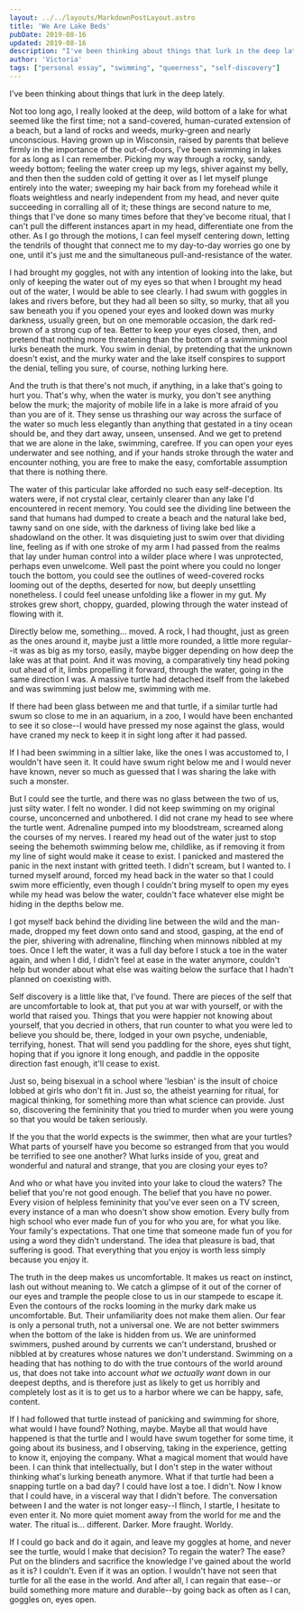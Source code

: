 ```yaml
---
layout: ../../layouts/MarkdownPostLayout.astro
title: 'We Are Lake Beds'
pubDate: 2019-08-16
updated: 2019-08-16
description: "I've been thinking about things that lurk in the deep lately."
author: 'Victoria'
tags: ["personal essay", "swimming", "queerness", "self-discovery"]
---
```

I've been thinking about things that lurk in the deep lately.

Not too long ago, I really looked at the deep, wild bottom of a lake for what seemed like the first time; not a sand-covered, human-curated extension of a beach, but a land of rocks and weeds, murky-green and nearly unconscious. Having grown up in Wisconsin, raised by parents that believe firmly in the importance of the out-of-doors, I've been swimming in lakes for as long as I can remember. Picking my way through a rocky, sandy, weedy bottom; feeling the water creep up my legs, shiver against my belly, and then then the sudden cold of getting it over as I let myself plunge entirely into the water; sweeping my hair back from my forehead while it floats weightless and nearly independent from my head, and never quite succeeding in corralling all of it; these things are second nature to me, things that I've done so many times before that they've become ritual, that I can't pull the different instances apart in my head, differentiate one from the other. As I go through the motions, I can feel myself centering down, letting the tendrils of thought that connect me to my day-to-day worries go one by one, until it's just me and the simultaneous pull-and-resistance of the water.

I had brought my goggles, not with any intention of looking into the lake, but only of keeping the water out of my eyes so that when I brought my head out of the water, I would be able to see clearly. I had swum with goggles in lakes and rivers before, but they had all been so silty, so murky, that all you saw beneath you if you opened your eyes and looked down was murky darkness, usually green, but on one memorable occasion, the dark red-brown of a strong cup of tea. Better to keep your eyes closed, then, and pretend that nothing more threatening than the bottom of a swimming pool lurks beneath the murk. You swim in denial, by pretending that the unknown doesn't exist, and the murky water and the lake itself conspires to support the denial, telling you sure, of course, nothing lurking here.

And the truth is that there's not much, if anything, in a lake that's going to hurt you. That's why, when the water is murky, you don't see anything below the murk; the majority of mobile life in a lake is more afraid of you than you are of it. They sense us thrashing our way across the surface of the water so much less elegantly than anything that gestated in a tiny ocean should be, and they dart away, unseen, unsensed. And we get to pretend that we are alone in the lake, swimming, carefree. If you can open your eyes underwater and see nothing, and if your hands stroke through the water and encounter nothing, you are free to make the easy, comfortable assumption that there is nothing there.

The water of this particular lake afforded no such easy self-deception. Its waters were, if not crystal clear, certainly clearer than any lake I'd encountered in recent memory. You could see the dividing line between the sand that humans had dumped to create a beach and the natural lake bed, tawny sand on one side, with the darkness of living lake bed like a shadowland on the other. It was disquieting just to swim over that dividing line, feeling as if with one stroke of my arm I had passed from the realms that lay under human control into a wilder place where I was unprotected, perhaps even unwelcome. Well past the point where you could no longer touch the bottom, you could see the outlines of weed-covered rocks looming out of the depths, deserted for now, but deeply unsettling nonetheless. I could feel unease unfolding like a flower in my gut. My strokes grew short, choppy, guarded, plowing through the water instead of flowing with it.

Directly below me, something... moved. A rock, I had thought, just as green as the ones around it, maybe just a little more rounded, a little more regular--it was as big as my torso, easily, maybe bigger depending on how deep the lake was at that point. And it was moving, a comparatively tiny head poking out ahead of it, limbs propelling it forward, through the water, going in the same direction I was. A massive turtle had detached itself from the lakebed and was swimming just below me, swimming with me.

If there had been glass between me and that turtle, if a similar turtle had swum so close to me in an aquarium, in a zoo, I would have been enchanted to see it so close--I would have pressed my nose against the glass, would have craned my neck to keep it in sight long after it had passed.

If I had been swimming in a siltier lake, like the ones I was accustomed to, I wouldn't have seen it. It could have swum right below me and I would never have known, never so much as guessed that I was sharing the lake with such a monster.

But I could see the turtle, and there was no glass between the two of us, just silty water. I felt no wonder. I did not keep swimming on my original course, unconcerned and unbothered. I did not crane my head to see where the turtle went. Adrenaline pumped into my bloodstream, screamed along the courses of my nerves. I reared my head out of the water just to stop seeing the behemoth swimming below me, childlike, as if removing it from my line of sight would make it cease to exist. I panicked and mastered the panic in the next instant with gritted teeth. I didn't scream, but I wanted to. I turned myself around, forced my head back in the water so that I could swim more efficiently, even though I couldn't bring myself to open my eyes while my head was below the water, couldn't face whatever else might be hiding in the depths below me.

I got myself back behind the dividing line between the wild and the man-made, dropped my feet down onto sand and stood, gasping, at the end of the pier, shivering with adrenaline, flinching when minnows nibbled at my toes. Once I left the water, it was a full day before I stuck a toe in the water again, and when I did, I didn't feel at ease in the water anymore, couldn't help but wonder about what else was waiting below the surface that I hadn't planned on coexisting with.

Self discovery is a little like that, I've found. There are pieces of the self that are uncomfortable to look at, that put you at war with yourself, or with the world that raised you. Things that you were happier not knowing about yourself, that you decried in others, that run counter to what you were led to believe you should be, there, lodged in your own psyche, undeniable, terrifying, honest. That will send you paddling for the shore, eyes shut tight, hoping that if you ignore it long enough, and paddle in the opposite direction fast enough, it'll cease to exist.

Just so, being bisexual in a school where 'lesbian' is the insult of choice lobbed at girls who don't fit in. Just so, the atheist yearning for ritual, for magical thinking, for something more than what science can provide. Just so, discovering the femininity that you tried to murder when you were young so that you would be taken seriously.

If the you that the world expects is the swimmer, then what are your turtles? What parts of yourself have you become so estranged from that you would be terrified to see one another? What lurks inside of you, great and wonderful and natural and strange, that you are closing your eyes to?

And who or what have you invited into your lake to cloud the waters? The belief that you're not good enough. The belief that you have no power. Every vision of helpless femininity that you've ever seen on a TV screen, every instance of a man who doesn't show show emotion. Every bully from high school who ever made fun of you for who you are, for what you like. Your family's expectations. That one time that someone made fun of you for using a word they didn't understand. The idea that pleasure is bad, that suffering is good. That everything that you enjoy is worth less simply because you enjoy it.

The truth in the deep makes us uncomfortable. It makes us react on instinct, lash out without meaning to. We catch a glimpse of it out of the corner of our eyes and trample the people close to us in our stampede to escape it. Even the contours of the rocks looming in the murky dark make us uncomfortable. But. Their unfamiliarity does not make them alien. Our fear is only a personal truth, not a universal one. We are not better swimmers when the bottom of the lake is hidden from us. We are uninformed swimmers, pushed around by currents we can't understand, brushed or nibbled at by creatures whose natures we don't understand. Swimming on a heading that has nothing to do with the true contours of the world around us, that does not take into account *what we actually want* down in our deepest depths, and is therefore just as likely to get us horribly and completely lost as it is to get us to a harbor where we can be happy, safe, content.

If I had followed that turtle instead of panicking and swimming for shore, what would I have found? Nothing, maybe. Maybe all that would have happened is that the turtle and I would have swum together for some time, it going about its business, and I observing, taking in the experience, getting to know it, enjoying the company. What a magical moment that would have been. I can think that intellectually, but I don't step in the water without thinking what's lurking beneath anymore. What if that turtle had been a snapping turtle on a bad day? I could have lost a toe. I didn't. Now I know that I could have, in a visceral way that I didn't before. The conversation between I and the water is not longer easy--I flinch, I startle, I hesitate to even enter it. No more quiet moment away from the world for me and the water. The ritual is... different. Darker. More fraught. Worldy.

If I could go back and do it again, and leave my goggles at home, and never see the turtle, would I make that decision? To regain the water? The ease? Put on the blinders and sacrifice the knowledge I've gained about the world as it is? I couldn't. Even if it was an option. I wouldn't have not seen that turtle for all the ease in the world. And after all, I can regain that ease--or build something more mature and durable--by going back as often as I can, goggles on, eyes open.
